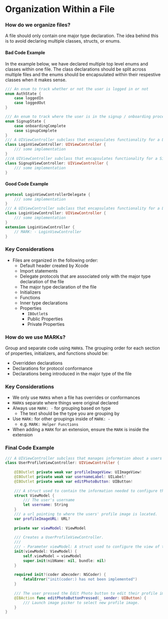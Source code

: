 # Organization Within a File
### How do we organize files?
A file should only contain one major type declaration. The idea behind this is to avoid declaring multiple classes, structs, or enums.

#### Bad Code Example

In the example below, we have declared multiple top level enums and classes within one file. The class declarations should be split across multiple files and the enums should be encapsulated within their respestive classes when it makes sense.
```swift
/// An enum to track whether or not the user is logged in or not
enum AuthState {
    case loggedIn
    case loggedOut
}

/// An enum to track where the user is in the signup / onboarding process
enum SignupState {
    case onboardingComplete
    case signupComplete
}
/// A UIViewController subclass that encapsulates functionality for a Login Screen
class LoginViewController: UIViewController {
    /// some implementation
}
///A UIViewController subclass that encapsulates functionality for a Signup Screen
class SignupViewController: UIViewController {
    /// some implementation
}
```

#### Good Code Example
```swift
protocol LoginViewControllerDelegate {
    /// some implementation
}
/// A UIViewController subclass that encapsulates functionality for a Login Screen
class LoginViewController: UIViewController {
    /// some implementation
}
extension LoginViewController {
    // MARK: - LoginViewController
}
```

### Key Considerations
* Files are organized in the following order:
	* Default header created by Xcode
	* Import statements
	* Delegate protocols that are associated only with the major type declaration of the file
	* The major type declaration of the file
	* Initializers
	* Functions
	* Inner type declarations
	* Properties
		* `IBOutlet`s
		* Public Properties
		* Private Properties
	 
### How do we use MARKs?
Group and separate code using `MARK`s. The grouping order for each section of properties, initializers, and functions should be:
* Overridden declarations
* Declarations for protocol conformance
* Declarations being introduced in the major type of the file

### Key Considerations
* We only use `MARK`s when a file has overrides or conformances
* `MARK`s separate where things were original declared
* Always use `MARK: -` for grouping based on type
	* The text should be the type you are grouping by
* Use `MARK:` for other groupings inside of `MARK: -` 
	* e.g. `MARK: Helper Functions`
* When adding a `MARK` for an extension, ensure the `MARK` is inside the extension

### Final Code Example
```swift
/// A UIViewController subclass that manages information about a users' profile.
class UserProfileViewController: UIViewController {
    
    @IBOutlet private weak var profileImageView: UIImageView!
    @IBOutlet private weak var usernameLabel: UILabel!
    @IBOutlet private weak var editPhotoButton: UIButton!
    
    /// A struct used to contain the information needed to configure the view managed by the UserProfileController.
    struct ViewModel {
        /// The user's username
        let username: String
    }
    /// a url pointing to where the users' profile image is located.
    var profileImageURL: URL?
    
    private var viewModel: ViewModel
    
    /// Creates a UserProfileViewController.
    ///
    /// - Parameter viewModel: A struct used to configure the view of the controller.
    init(viewModel: ViewModel) {
        self.viewModel = viewModel
        super.init(nibName: nil, bundle: nil)
    }
    
    required init?(coder aDecoder: NSCoder) {
        fatalError("init(coder:) has not been implemented")
    }
    
    /// The user pressed the Edit Photo button to edit their profile image
    @IBAction func editPhotoButtonPressed(_ sender: UIButton) {
        /// Launch image picker to select new profile image.
    }
}
```
